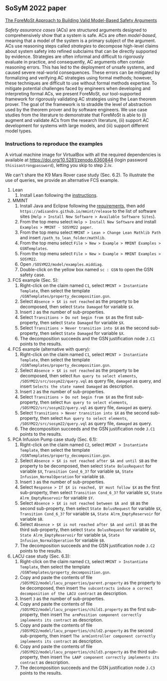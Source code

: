 ## SoSyM 2022 paper

[The ForeMoSt Approach to Building Valid Model-Based Safety Arguments](https://doi.org/10.1007/s10270-022-01063-4)

*Safety assurance cases* (ACs) are structured arguments designed to comprehensively show that a system is safe. ACs are often *model-based*, meaning that a model of the system is a primary subject of the argument. ACs use reasoning steps called *strategies* to decompose high-level claims about system safety into refined subclaims that can be directly supported by evidence. Strategies are often informal and difficult to rigorously evaluate in practice, and consequently, AC arguments often contain reasoning errors. This has led to the deployment of unsafe systems, and caused severe real-world consequences. These errors can be mitigated by formalizing and verifying AC strategies using formal methods; however, these techniques are difficult to use without formal methods expertise. To mitigate potential challenges faced by engineers when developing and interpreting formal ACs, we present ForeMoSt, our tool-supported framework for rigorously validating AC strategies using the Lean theorem prover. The goal of the framework is to straddle the level of abstraction used by the theorem prover and by software engineers. We use case studies from the literature to demonstrate that ForeMoSt is able to (i) augment and validate ACs from the research literature, (ii) support AC development for systems with large models, and (iii) support different model types.

### Instructions to reproduce the examples

A virtual machine image for VirtualBox with all the required dependencies is available at <https://doi.org/10.5281/zenodo.6360844> (login password `thisisastrongpassword`), letting you skip to step 2.iv.

We can't share the K9 Mars Rover case study (Sec. 6.2). To illustrate the use of queries, we provide an alternative FCS example.

1. Lean
    1. Install Lean following the [instructions](/plugins/External/Lean/edu.toronto.cs.se.mmint.lean/README.md).
2. MMINT
    1. Install Java and Eclipse following the [requirements](/README.md#requirements), then add `https://adisandro.github.io/mmint/release` to the list of software sites (`Help > Install New Software > Available Software Sites`).
    2. From the top menu select `Help > Install New Software` and install `Examples > MMINT - SOSYM22 paper`.
    3. From the top menu select `MMINT > Lean > Change Lean Mathlib Path` and insert `/path_to_lean_folder/mathlib`.
    4. From the top menu select `File > New > Example > MMINT Examples > GSNTemplates`.
    5. From the top menu select `File > New > Example > MMINT Examples > SOSYM22`.
    6. Open `/SOSYM22/model/examples.middiag`.
    7. Double-click on the yellow box named `sc : GSN` to open the GSN safety case.
3. FCS example (Sec. 5):
    1. Right-click on the claim named `C1`, select `MMINT > Instantiate Template`, then select the template `/GSNTemplates/property_decomposition.gsn`.
    2. Select `Absence > $X is not reached` as the property to be decomposed, then select `State Damaged` for variable `$X`.
    3. Insert `2` as the number of sub-properties.
    4. Select `Transitions > Do not begin from $X` as the first sub-property, then select `State Damaged` for variable `$X`.
    5. Select `Transitions > Never transition into $X` as the second sub-property, then select `State Damaged` for variable `$X`.
    6. The decomposition succeeds and the GSN justification node `J.C1` points to the results.
4. FCS example (alternative with query):
    1. Right-click on the claim named `C1`, select `MMINT > Instantiate Template`, then select the template `/GSNTemplates/property_decomposition.gsn`.
    2. Select `Absence > $X is not reached` as the property to be decomposed, then select `Run query to select elements`, `/SOSYM22/src/sosym22/query.vql` as query file, `damaged` as query, and insert `Selects the state named Damaged` as description.
    3. Insert `2` as the number of sub-properties.
    4. Select `Transitions > Do not begin from $X` as the first sub-property, then select `Run query to select elements`, `/SOSYM22/src/sosym22/query.vql` as query file, `damaged` as query.
    5. Select `Transitions > Never transition into $X` as the second sub-property, then select `Run query to select elements`, `/SOSYM22/src/sosym22/query.vql` as query file, `damaged` as query.
    6. The decomposition succeeds and the GSN justification node `J.C1` points to the results.
5. PCA Infusion Pump case study (Sec. 6.1):
    1. Right-click on the claim named `C2`, select `MMINT > Instantiate Template`, then select the template `/GSNTemplates/property_decomposition.gsn`.
    2. Select `Absence > $X is not reached after $A and until $B` as the property to be decomposed, then select `State BolusRequest` for variable `$X`, `Transition Cond_6_3?` for variable `$A`, `State Infusion_NormalOperation` for variable `$B`.
    3. Insert `3` as the number of sub-properties.
    4. Select `Response > If $X is reached, $Y must follow $X` as the first sub-property, then select `Transition Cond_6_3?` for variable `$X`, `State Alrm_EmptyReservoir` for variable `$Y`.
    5. Select `Absence > $X is not reached between $A and $B` as the second sub-property, then select `State BolusRequest` for variable `$X`, `Transition Cond_6_3?` for variable `$A`, `State Alrm_EmptyReservoir` for variable `$B`.
    6. Select `Absence > $X is not reached after $A and until $B` as the third sub-property, then select `State BolusRequest` for variable `$X`, `State Alrm_EmptyReservoir` for variable `$A`, `State Infusion_NormalOperation` for variable `$B`.
    7. The decomposition succeeds and the GSN justification node `J.C2` points to the results.
6. LACU case study (Sec. 6.3):
    1. Right-click on the claim named `C3`, select `MMINT > Instantiate Template`, then select the template `/GSNTemplates/property_decomposition.gsn`.
    2. Copy and paste the contents of file `/SOSYM22/model/lacu_properties/parent.property` as the property to be decomposed, then insert `The subcontracts induce a correct decomposition of the LACU contract` as description.
    3. Insert `3` as the number of sub-properties.
    4. Copy and paste the contents of file `/SOSYM22/model/lacu_properties/child1.property` as the first sub-property, then insert `The armPosition component correctly implements its contract` as description.
    5. Copy and paste the contents of file `/SOSYM22/model/lacu_properties/child2.property` as the second sub-property, then insert `The armController component correctly implements its contract` as description.
    6. Copy and paste the contents of file `/SOSYM22/model/lacu_properties/child3.property` as the third sub-property, then insert `The LAAP component correctly implements its contract` as description.
    7. The decomposition succeeds and the GSN justification node `J.C3` points to the results.
